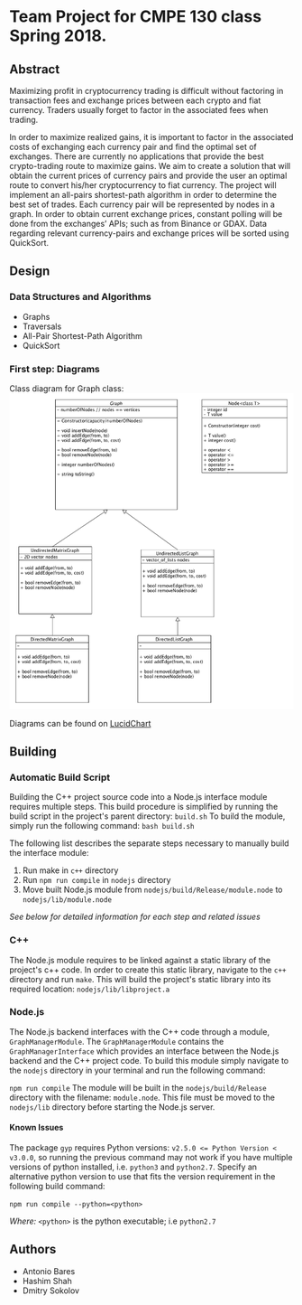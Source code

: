 # Team Project for CMPE 130 class Spring 2018.

## Abstract
Maximizing profit in cryptocurrency trading is difficult without factoring in transaction fees and exchange prices between each crypto and fiat currency. Traders usually forget to factor in the associated fees when trading.

In order to maximize realized gains, it is important to factor in the associated costs of exchanging each currency pair and find the optimal set of exchanges. There are currently no applications that provide the best crypto-trading route to maximize gains. We aim to create a solution that will obtain the current prices of currency pairs and provide the user an optimal route to convert his/her cryptocurrency to fiat currency. The project will implement an all-pairs shortest-path algorithm in order to determine the best set of trades. Each currency pair will be represented by nodes in a graph. In order to obtain current exchange prices, constant polling will be done from the exchanges’ APIs; such as from Binance or GDAX. Data regarding relevant currency-pairs and exchange prices will be sorted using QuickSort.

## Design

### Data Structures and Algorithms
* Graphs
* Traversals
* All-Pair Shortest-Path Algorithm
* QuickSort


### First step: Diagrams

Class diagram for Graph class:
![uml diagram for Graph class](images/classes_uml_diagram.png?raw=true)

Diagrams can be found on [LucidChart](https://www.lucidchart.com/invitations/accept/923e3f12-93bf-4315-af38-f11a078edaf6)

## Building
### Automatic Build Script
Building the C++ project source code into a Node.js interface module requires multiple steps. This build procedure is simplified by running the build script in the project's parent directory: `build.sh`
To build the module, simply run the following command: `bash build.sh`

The following list describes the separate steps necessary to manually build the interface module:
1. Run make in `c++` directory
2. Run `npm run compile` in `nodejs` directory
3. Move built Node.js module from `nodejs/build/Release/module.node` to `nodejs/lib/module.node`

_See below for detailed information for each step and related issues_

### C++

The Node.js module requires to be linked against a static library of the project's c++ code. In order to create this static library, navigate to the `c++` directory and run `make`. This will build the project's static library into its required location: `nodejs/lib/libproject.a`

### Node.js

The Node.js backend interfaces with the C++ code through a module, `GraphManagerModule`. The `GraphManagerModule` contains the `GraphManagerInterface` which provides an interface between the Node.js backend and the C++ project code. To build this module simply navigate to the `nodejs` directory in your terminal and run the following command: 

`npm run compile`
The module will be built in the `nodejs/build/Release` directory with the filename: `module.node`. This file must be moved to the `nodejs/lib` directory before starting the Node.js server.

#### Known Issues

The package `gyp` requires Python versions: `v2.5.0 <= Python Version < v3.0.0`, so running the previous command may not work if you have multiple versions of python installed, i.e. `python3` and `python2.7`. Specify an alternative python version to use that fits the version requirement in the following build command: 

`npm run compile --python=<python>`

*Where:* `<python>` is the python executable; i.e `python2.7`

## Authors
* Antonio Bares
* Hashim Shah
* Dmitry Sokolov
